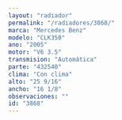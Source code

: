 ```yaml
---
layout: "radiador"
permalink: "/radiadores/3868/"
marca: "Mercedes Benz"
modelo: "CLK350"
ano: "2005"
motor: "V6 3.5"
transmision: "Automática"
parte: "432540"
clima: "Con clima"
alto: "25 9/16"
ancho: "16 1/8"
observaciones: ""
id: "3868"
---
```


